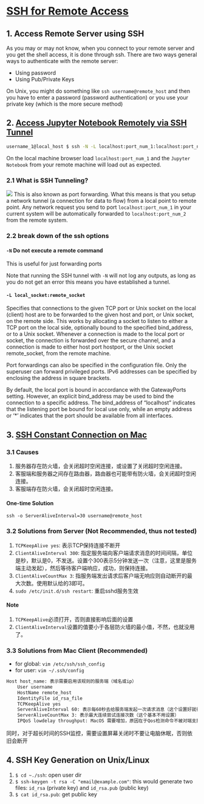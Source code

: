 # [SSH for Remote Access](https://medium.com/@apbetahouse45/how-to-run-jupyter-notebooks-on-remote-server-part-1-ssh-a2be0232c533)

## 1. Access Remote Server using SSH
As you may or may not know, when you connect to your remote server and you get the shell access, it is done through ssh. There are two ways general ways to authenticate with the remote server:

-   Using password
-   Using Pub/Private Keys

On Unix, you might do something like `ssh username@remote_host` and then you have to enter a password (password authentication) or you use your private key (which is the more secure method)

## 2. [Access Jupyter Notebook Remotely via SSH Tunnel](https://medium.com/@shahnewazk/connecting-to-a-jupyter-notebook-on-a-remote-linux-machine-277cef04abb7)

```sh
username_1@local_host $ ssh -N -L localhost:port_num_1:localhost:port_num_2 username_2@remote_host
```

On the local machine browser load `localhost:port_num_1` and the `Jupyter Notebook` from your remote machine will load out as expected.

### 2.1 What is SSH Tunneling?

![](https://miro.medium.com/max/2118/1*uGLPZIeLPkvvaRkVG1-tkw.png)
This is also known as port forwarding. What this means is that you setup a network tunnel (a connection for data to flow) from a local point to remote point. Any network request you send to port `localhost:port_num_1` in your current system will be automatically forwarded to `localhost:port_num_2` from the remote system.

### 2.2 break down of the ssh options
#### `-N` Do not execute a remote command
This is useful for just forwarding ports

Note that running the SSH tunnel with `-N` will not log any outputs, as long as you do not get an error this means you have established a tunnel.

#### `-L local_socket:remote_socket` 
Specifies that connections to the given TCP port or Unix socket on the local (client) host are to be forwarded to the given host and port, or Unix socket, on the remote side. This works by allocating a socket to listen to either a TCP port on the local side, optionally bound to the specified bind_address, or to a Unix socket. Whenever a connection is made to the local port or socket, the connection is forwarded over the secure channel, and a connection is made to either host port hostport, or the Unix socket remote_socket, from the remote machine.

Port forwardings can also be specified in the configuration file. Only the superuser can forward privileged ports. IPv6 addresses can be specified by enclosing the address in square brackets.

By default, the local port is bound in accordance with the GatewayPorts setting. However, an explicit bind_address may be used to bind the connection to a specific address. The bind_address of “localhost” indicates that the listening port be bound for local use only, while an empty address or ‘*’ indicates that the port should be available from all interfaces.

## 3. [SSH Constant Connection on Mac](http://bluebiu.com/blog/linux-ssh-session-alive.html)
### 3.1 Causes
1. 服务器存在防火墙，会关闭超时空闲连接，或设置了关闭超时空闲连接。
2. 客服端和服务器之间存在路由器，路由器也可能带有防火墙，会关闭超时空闲连接。
3. 客服端存在防火墙，会关闭超时空闲连接。

#### One-time Solution
`ssh -o ServerAliveInterval=30 username@remote_host`

### 3.2 Solutions from Server (Not Recommended, thus not tested)
1. `TCPKeepAlive yes`: 表示TCP保持连接不断开
2. `ClientAliveInterval 300`: 指定服务端向客户端请求消息的时间间隔，单位是秒，默认是0，不发送。设置个300表示5分钟发送一次（注意，这里是服务端主动发起），然后等待客户端响应，成功，则保持连接。
3. `ClientAliveCountMax 3`: 指服务端发出请求后客户端无响应则自动断开的最大次数。使用默认给的3即可。
4. `sudo /etc/init.d/ssh restart`: 重启sshd服务生效

#### Note
1. `TCPKeepAlive`必须打开，否则直接影响后面的设置
2. `ClientAliveInterval`设置的值要小于各层防火墙的最小值，不然，也就没用了。

### 3.3 Solutions from Mac Client (Recommended)
* for global: `vim /etc/ssh/ssh_config`
* for user: `vim ~/.ssh/config`

```sh
Host host_name: 表示需要启用该规则的服务端（域名或ip）
	User username
	HostName remote_host
	IdentityFile id_rsa_file
	TCPKeepAlive yes
	ServerAliveInterval 60: 表示每60秒去给服务端发起一次请求消息（这个设置好就行了）
	ServerAliveCountMax 3: 表示最大连续尝试连接次数（这个基本不用设置）
	IPQoS lowdelay throughput: MacOS 需要增加，原因在于Qos检测命令不被对端支持，导致连接丢失
```

同时，对于超长时间的SSH监控，需要设置屏幕关闭时不要让电脑休眠，否则依旧会断开

## 4. SSH Key Generation on Unix/Linux
1. `$ cd ~./ssh`: open user dir
2. `$ ssh-keygen -t rsa -C "email@example.com"`: this would generate two files: `id_rsa` (private key) and `id_rsa.pub` (public key)
3. `$ cat id_rsa.pub`: get public key

<!--stackedit_data:
eyJoaXN0b3J5IjpbMzcxMTYyMTQ3XX0=
-->